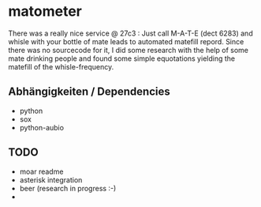 
matometer
================

There was a really nice service @ 27c3 :
Just call M-A-T-E (dect 6283) and whisle with your bottle of mate leads to 
automated matefill repord.
Since there was no sourcecode for it, I did some research with the help of 
some mate drinking people and found some simple equotations yielding the 
matefill of the whisle-frequency.



Abhängigkeiten / Dependencies
---------------------------

* python
* sox
* python-aubio


TODO
----

* moar readme
* asterisk integration
* beer (research in progress :-)
* 


